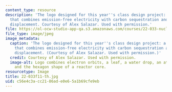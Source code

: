 ```yaml
---
content_type: resource
description: 'The logo designed for this year''s class design project: a power plant
  that combines emission-free electricity with carbon sequestration and fossil fuel
  displacement. Courtesy of Alex Salazar. Used with permission.'
file: https://ol-ocw-studio-app-qa.s3.amazonaws.com/courses/22-033-nuclear-systems-design-project-fall-2011/c56e4c3acc2186ade0e65a1b69cfe9eb_22-033f11-th.jpg
file_type: image/jpeg
image_metadata:
  caption: 'The logo designed for this year''s class design project: a power plant
    that combines emission-free electricity with carbon sequestration and fossil fuel
    displacement. (Courtesy of Alex Salazar. Used with permission.)'
  credit: Courtesy of Alex Salazar. Used with permission.
  image-alt: Logo combines electron orbits, a leaf, a water drop, an atomic nucleus,
    and the hexagon shape of a reactor core.
resourcetype: Image
title: 22-033f11-th.jpg
uid: c56e4c3a-cc21-86ad-e0e6-5a1b69cfe9eb
---
```

